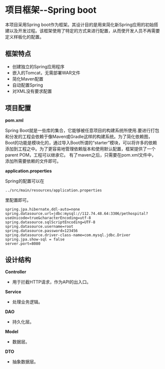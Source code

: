 # 项目框架--Spring boot
本项目采用Spring boot作为框架。其设计目的是用来简化新Spring应用的初始搭建以及开发过程。该框架使用了特定的方式来进行配置，从而使开发人员不再需要定义样板化的配置。


## 框架特点
- 创建独立的Spring应用程序
- 嵌入的Tomcat，无需部署WAR文件
- 简化Maven配置
- 自动配置Spring
- 对XML没有要求配置

## 项目配置
**pom.xml**

Spring Boot就是一些库的集合，它能够被任意项目的构建系统所使用.要进行打包和分发的工程会依赖于像Maven或Gradle这样的构建系统。为了简化依赖图，Boot的功能是模块化的，通过导入Boot所谓的“starter”模块，可以将许多的依赖添加到工程之中。为了更容易地管理依赖版本和使用默认配置，框架提供了一个parent POM，工程可以继承它。
有了maven之后，只需要在pom.xml文件中，添加所需要依赖的文件即可。

**application.properties**

Spring的配置可以在
```
../src/main/resources/application.properties
```
里配置即可。

```
spring.jpa.hibernate.ddl-auto=none
spring.datasource.url=jdbc:mysql://112.74.48.64:3306/pethospital?useUnicode=true&characterEncoding=utf-8
spring.datasource.sqlScriptEncoding=UTF-8
spring.datasource.username=root
spring.datasource.password=123456
spring.datasource.driver-class-name=com.mysql.jdbc.Driver
spring.jpa.show-sql = false
server.port=8080
```

## 设计结构
**Controller**

- 用于拦截HTTP请求，作为API的出入口。

**Service**

- 处理业务逻辑。

**DAO**

- 持久化层。

**Model**

- 数据层。

**DTO**

- 抽象数据层。
